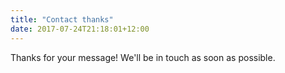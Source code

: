 ```yaml
---
title: "Contact thanks"
date: 2017-07-24T21:18:01+12:00
---
```

Thanks for your message! We'll be in touch as soon as possible.